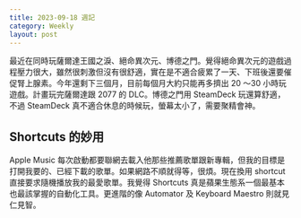 ```yaml
---
title: 2023-09-18 週記
category: Weekly
layout: post
---
```


最近在同時玩薩爾達王國之淚、絕命異次元、博德之門。覺得絕命異次元的遊戲過程壓力很大，雖然很刺激但沒有很舒適，實在是不適合疲累了一天、下班後還要催促腎上腺素。今年還剩下三個月，目前每個月大約只能再多擠出 20 ～30 小時玩遊戲。計畫玩完薩爾達跟 2077 的 DLC。博德之門用 SteamDeck 玩還算舒適，不過 SteamDeck 真不適合休息的時候玩，螢幕太小了，需要聚精會神。

## Shortcuts 的妙用

Apple Music 每次啟動都要聯網去載入他那些推薦歌單跟新專輯，但我的目標是打開我要的、已經下載的歌單。如果網路不順就得等，很煩。現在換用 shortcut 直接要求隨機播放我的最愛歌單。我覺得 Shortcuts 真是蘋果生態系一個最基本也最該掌握的自動化工具。更進階的像 Automator 及 Keyboard Maestro 則就見仁見智。